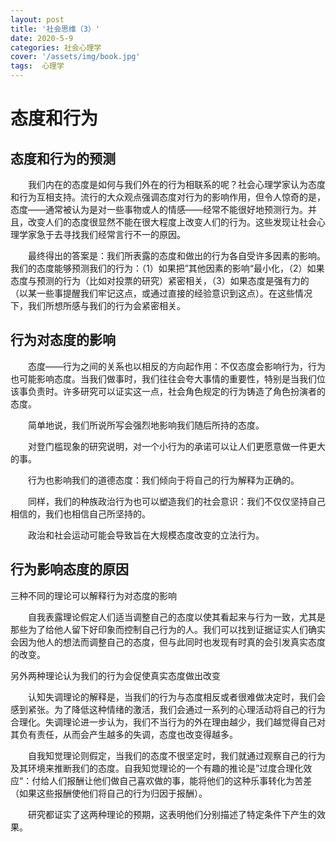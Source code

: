 ```yaml
---
layout: post
title: '社会思维（3）'
date: 2020-5-9
categories: 社会心理学
cover: '/assets/img/book.jpg'
tags:  心理学
---
```

#   态度和行为
##  态度和行为的预测


&emsp;&emsp;我们内在的态度是如何与我们外在的行为相联系的呢？社会心理学家认为态度和行为互相支持。流行的大众观点强调态度对行为的影响作用，但令人惊奇的是，态度——通常被认为是对一些事物或人的情感——经常不能很好地预测行为。并且，改变人们的态度很显然不能在很大程度上改变人们的行为。这些发现让社会心理学家急于去寻找我们经常言行不一的原因。


&emsp;&emsp;最终得出的答案是：我们所表露的态度和做出的行为各自受许多因素的影响。我们的态度能够预测我们的行为：（1）如果把”其他因素的影响“最小化，（2）如果态度与预测的行为（比如对投票的研究）紧密相关，（3）如果态度是强有力的（以某一些事提醒我们牢记这点，或通过直接的经验意识到这点）。在这些情况下，我们所想所感与我们的行为会紧密相关。
##  行为对态度的影响


&emsp;&emsp;态度——行为之间的关系也以相反的方向起作用：不仅态度会影响行为，行为也可能影响态度。当我们做事时，我们往往会夸大事情的重要性，特别是当我们位该事负责时。许多研究可以证实这一点，社会角色规定的行为铸造了角色扮演者的态度。


&emsp;&emsp;简单地说，我们所说所写会强烈地影响我们随后所持的态度。


&emsp;&emsp;对登门槛现象的研究说明，对一个小行为的承诺可以让人们更愿意做一件更大的事。


&emsp;&emsp;行为也影响我们的道德态度：我们倾向于将自己的行为解释为正确的。


&emsp;&emsp;同样，我们的种族政治行为也可以塑造我们的社会意识：我们不仅仅坚持自己相信的，我们也相信自己所坚持的。


&emsp;&emsp;政治和社会运动可能会导致旨在大规模态度改变的立法行为。

##  行为影响态度的原因


三种不同的理论可以解释行为对态度的影响


&emsp;&emsp;自我表露理论假定人们适当调整自己的态度以使其看起来与行为一致，尤其是那些为了给他人留下好印象而控制自己行为的人。我们可以找到证据证实人们确实会因为他人的想法而调整自己的态度，但与此同时也发现有时真的会引发真实态度的改变。


另外两种理论认为我们的行为会促使真实态度做出改变


&emsp;&emsp;认知失调理论的解释是，当我们的行为与态度相反或者很难做决定时，我们会感到紧张。为了降低这种情绪的激活，我们会通过一系列的心理活动将自己的行为合理化。失调理论进一步认为，我们不当行为的外在理由越少，我们越觉得自己对其负有责任，从而会产生越多的失调，态度也改变得越多。


&emsp;&emsp;自我知觉理论则假定，当我们的态度不很坚定时，我们就通过观察自己的行为及其环境来推断我们的态度。自我知觉理论的一个有趣的推论是”过度合理化效应“：付给人们报酬让他们做自己喜欢做的事，能将他们的这种乐事转化为苦差（如果这些报酬使他们将自己的行为归因于报酬）。


&emsp;&emsp;研究都证实了这两种理论的预期，这表明他们分别描述了特定条件下产生的效果。

